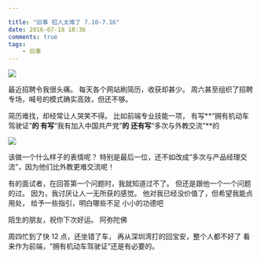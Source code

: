 ```yaml
---

title: "旧事 招人太难了 7.10-7.16"
date: 2016-07-18 10:36
comments: true
tags: 
	- 旧事
---
```


![](/assets/blogImg/diary-6.jpg)

最近招聘令我很头痛。
每天各个网站刷简历，收获却甚少。
周六甚至组织了招聘专场，喊号的模式确实高效，但还不够。

简历难找，却经常让人哭笑不得。
比如前端专业技能一项，
有写**“拥有机动车驾驶证”**的
有写**“我有加入中国共产党”**的
还有写**“多次与外教交流”**的

![](/assets/blogImg/diary-1.jpg)

该做一个什么样子的表情呢？
特别是最后一位，还不如改成“多次与产品经理交流”，因为他们比外教更难交流呢！

有的面试者，在回答第一个问题时，我就知道过不了。
但还是跟他一个一个问题的过。
因为，我讨厌让人一无所获的感觉。
他对我已经没价值了，但希望我能点用处，
给予一些指引，明白哪些不足
小小的功德吧

陌生的朋友，祝你下次好运。
阿弥陀佛

周四忙到了快 12 点，还坐错了车，
再从深圳湾打的回宝安，整个人都不好了
看来作为前端，“拥有机动车驾驶证”还是有必要的。
